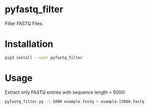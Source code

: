 # pyfastq_filter

Filter FASTQ Files.

# Installation

```bash
pip3 install --user pyfastq_filter
```

# Usage

Extract only FASTQ entries with sequence length > 5000:

```bash
pyfastq_filter.py -l 5000 example.fastq > example-l5000.fastq
```
